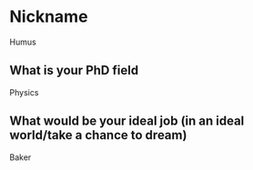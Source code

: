 # Nickname
Humus

## What is your PhD field
Physics

## What would be your ideal job (in an ideal world/take a chance to dream)
Baker
